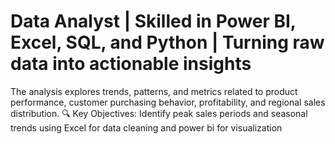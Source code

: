 # Data Analyst | Skilled in Power BI, Excel, SQL, and Python | Turning raw data into actionable insights
The analysis explores trends, patterns, and metrics related to product performance, customer purchasing behavior, profitability, and regional sales distribution.  🔍 Key Objectives:  Identify peak sales periods and seasonal trends 
using Excel for data cleaning and power bi for visualization 
